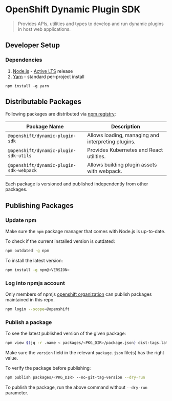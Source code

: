 # OpenShift Dynamic Plugin SDK

> Provides APIs, utilities and types to develop and run dynamic plugins in host web applications.

## Developer Setup

### Dependencies

1. [Node.js](https://nodejs.org/) - [Active LTS](https://nodejs.org/en/about/releases/) release
2. [Yarn](https://yarnpkg.com/getting-started/install) - standard per-project install
```
npm install -g yarn
```

## Distributable Packages

Following packages are distributed via [npm registry](https://www.npmjs.com/):

| Package Name | Description |
| ------------ | ----------- |
| `@openshift/dynamic-plugin-sdk` | Allows loading, managing and interpreting plugins. |
| `@openshift/dynamic-plugin-sdk-utils` | Provides Kubernetes and React utilities. |
| `@openshift/dynamic-plugin-sdk-webpack` | Allows building plugin assets with webpack. |

Each package is versioned and published independently from other packages.

## Publishing Packages

### Update npm

Make sure the `npm` package manager that comes with Node.js is up-to-date.

To check if the current installed version is outdated:

```sh
npm outdated -g npm
```

To install the latest version:

```sh
npm install -g npm@<VERSION>
```

### Log into npmjs account

Only members of npmjs [openshift organization](https://www.npmjs.com/org/openshift) can publish
packages maintained in this repo.

```sh
npm login --scope=@openshift
```

### Publish a package

To see the latest published version of the given package:

```sh
npm view $(jq -r .name < packages/<PKG_DIR>/package.json) dist-tags.latest
```

Make sure the `version` field in the relevant `package.json` file(s) has the right value.

To verify the package before publishing:

```sh
npm publish packages/<PKG_DIR> --no-git-tag-version --dry-run
```

To publish the package, run the above command without `--dry-run` parameter.
